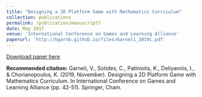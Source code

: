 ```yaml
---
title: "Designing a 2D Platform Game with Mathematics Curriculum"
collection: publications
permalink: /publication/manuscript7
date: May 2017
venue: 'International Conference on Games and Learning Alliance'
paperurl: 'http://bgarnb.github.io/files/Garneli_2019c.pdf'
---
```



[Download paper here](http://bgarnb.github.io/files/Garneli_2019c.pdf)

<b> Recommended citation:</b> Garneli, V., Sotides, C., Patiniotis, K., Deliyannis, I., & Chorianopoulos, K. (2019, November). Designing a 2D Platform Game with Mathematics Curriculum. In International Conference on Games and Learning Alliance (pp. 42-51). Springer, Cham.
